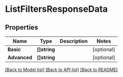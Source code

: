 # ListFiltersResponseData

## Properties
Name | Type | Description | Notes
------------ | ------------- | ------------- | -------------
**Basic** | **[]string** |  | [optional] 
**Advanced** | **[]string** |  | [optional] 

[[Back to Model list]](../README.md#documentation-for-models) [[Back to API list]](../README.md#documentation-for-api-endpoints) [[Back to README]](../README.md)


